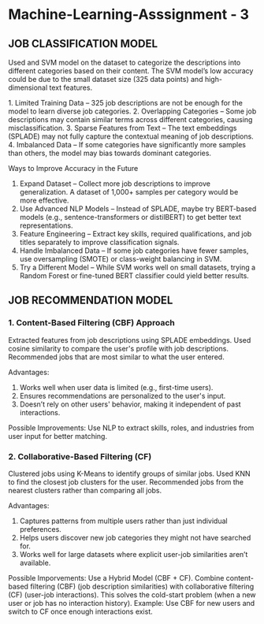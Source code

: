 # Machine-Learning-Asssignment - 3

## JOB CLASSIFICATION MODEL
Used and SVM model on the dataset to categorize the descriptions into different categories based on their content.
The SVM model’s low accuracy could be due to the small dataset size (325 data points) and high-dimensional text features.

1️. Limited Training Data – 325 job descriptions are not be enough for the model to learn diverse job categories.
2️. Overlapping Categories – Some job descriptions may contain similar terms across different categories, causing misclassification.
3️. Sparse Features from Text – The text embeddings (SPLADE) may not fully capture the contextual meaning of job descriptions.
4️. Imbalanced Data – If some categories have significantly more samples than others, the model may bias towards dominant categories.

Ways to Improve Accuracy in the Future
1. Expand Dataset – Collect more job descriptions to improve generalization. A dataset of 1,000+ samples per category would be more effective.
2. Use Advanced NLP Models – Instead of SPLADE, maybe try BERT-based models (e.g., sentence-transformers or distilBERT) to get better text representations.
3. Feature Engineering – Extract key skills, required qualifications, and job titles separately to improve classification signals.
4. Handle Imbalanced Data – If some job categories have fewer samples, use oversampling (SMOTE) or class-weight balancing in SVM.
5. Try a Different Model – While SVM works well on small datasets, trying a Random Forest or fine-tuned BERT classifier could yield better results.

## JOB RECOMMENDATION MODEL
### 1️. Content-Based Filtering (CBF) Approach
Extracted features from job descriptions using SPLADE embeddings.
Used cosine similarity to compare the user's profile with job descriptions.
Recommended jobs that are most similar to what the user entered.

Advantages:
1. Works well when user data is limited (e.g., first-time users).
2. Ensures recommendations are personalized to the user's input.
3. Doesn’t rely on other users' behavior, making it independent of past interactions.

Possible Improvements: Use NLP to extract skills, roles, and industries from user input for better matching.

### 2. Collaborative-Based Filtering (CF)
Clustered jobs using K-Means to identify groups of similar jobs.
Used KNN to find the closest job clusters for the user.
Recommended jobs from the nearest clusters rather than comparing all jobs.

Advantages:
1. Captures patterns from multiple users rather than just individual preferences.
2. Helps users discover new job categories they might not have searched for.
3. Works well for large datasets where explicit user-job similarities aren’t available.

Possible Imporvements: 
Use a Hybrid Model (CBF + CF). Combine content-based filtering (CBF) (job description similarities) with collaborative filtering (CF) (user-job interactions). This solves the cold-start problem (when a new user or job has no interaction history).
Example: Use CBF for new users and switch to CF once enough interactions exist.









